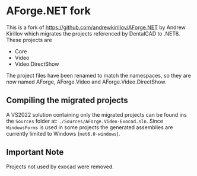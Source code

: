 # AForge.NET fork

This is a fork of https://github.com/andrewkirillov/AForge.NET by Andrew Kirillov which migrates the projects referenced by DentalCAD to .NET6. These projects are

 - Core
 - Video
 - Video.DirectShow

 The project files have been renamed to match the namespaces, so they are now named AForge, AForge.Video and AForge.Video.DirectShow.
 
## Compiling the migrated projects

A VS2022 solution containing only the migrated projects can be found ins the `Sources` folder at: `./Sources/AForge.Video-Exocad.sln`. Since `WindowsForms` is used
in some projects the generated assemblies are currently limited to Windows (`net6.0-windows`).

## Important Note

Projects not used by exocad were removed.
